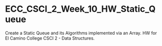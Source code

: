 # ECC_CSCI_2_Week_10_HW_Static_Queue
Create a Static Queue and its Algorithms implemented via an Array. HW for El Camino College CSCI 2 - Data Structures.

